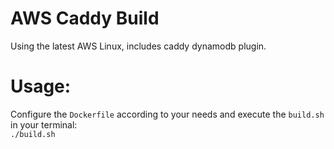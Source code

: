 # AWS Caddy Build
Using the latest AWS Linux, includes caddy dynamodb plugin.

# Usage:
Configure the `Dockerfile` according to your needs and execute the `build.sh` in your terminal:  
`./build.sh`